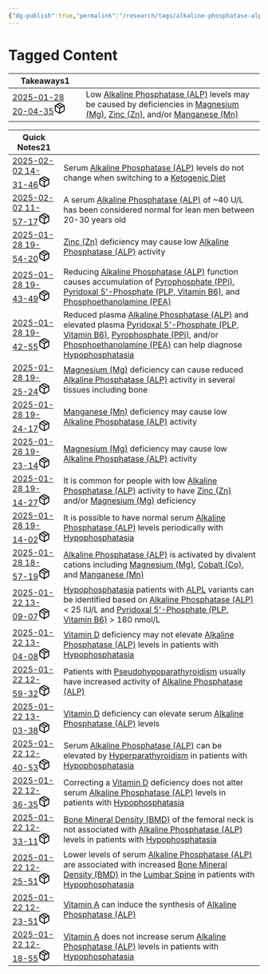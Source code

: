```yaml
---
{"dg-publish":true,"permalink":"/research/tags/alkaline-phosphatase-alp/","updated":"2025-02-02T12:07:53-05:00"}
---
```


# Tagged Content
<div><table class="dataview table-view-table"><thead class="table-view-thead"><tr class="table-view-tr-header"><th class="table-view-th"><span>Takeaways</span><span class="dataview small-text">1</span></th><th class="table-view-th"><span></span></th></tr></thead><tbody class="table-view-tbody"><tr><td><span><a data-tooltip-position="top" aria-label="Research/Takeaways/2025-01-28 20-04-35.md" data-href="Research/Takeaways/2025-01-28 20-04-35.md" href="Research/Takeaways/2025-01-28 20-04-35.md" class="internal-link" target="_blank" rel="noopener nofollow" fileclass-name="Research Links">2025-01-28 20-04-35</a><a class="metadata-menu fileclass-icon"><svg xmlns="http://www.w3.org/2000/svg" width="24" height="24" viewBox="0 0 24 24" fill="none" stroke="currentColor" stroke-width="2" stroke-linecap="round" stroke-linejoin="round" class="svg-icon lucide-package"><path d="m7.5 4.27 9 5.15"></path><path d="M21 8a2 2 0 0 0-1-1.73l-7-4a2 2 0 0 0-2 0l-7 4A2 2 0 0 0 3 8v8a2 2 0 0 0 1 1.73l7 4a2 2 0 0 0 2 0l7-4A2 2 0 0 0 21 16Z"></path><path d="m3.3 7 8.7 5 8.7-5"></path><path d="M12 22V12"></path></svg></a></span></td><td><span>Low <a data-href="Alkaline Phosphatase (ALP)" href="Alkaline Phosphatase (ALP)" class="internal-link" target="_blank" rel="noopener nofollow">Alkaline Phosphatase (ALP)</a> levels may be caused by deficiencies in <a data-href="Magnesium (Mg)" href="Magnesium (Mg)" class="internal-link" target="_blank" rel="noopener nofollow">Magnesium (Mg)</a>, <a data-href="Zinc (Zn)" href="Zinc (Zn)" class="internal-link" target="_blank" rel="noopener nofollow">Zinc (Zn)</a>, and/or <a data-href="Manganese (Mn)" href="Manganese (Mn)" class="internal-link" target="_blank" rel="noopener nofollow">Manganese (Mn)</a></span></td></tr></tbody></table></div><div><table class="dataview table-view-table"><thead class="table-view-thead"><tr class="table-view-tr-header"><th class="table-view-th"><span>Quick Notes</span><span class="dataview small-text">21</span></th><th class="table-view-th"><span></span></th></tr></thead><tbody class="table-view-tbody"><tr><td><span><a data-tooltip-position="top" aria-label="Research/Quick Notes/2025-02-02 14-31-46.md" data-href="Research/Quick Notes/2025-02-02 14-31-46.md" href="Research/Quick Notes/2025-02-02 14-31-46.md" class="internal-link" target="_blank" rel="noopener nofollow" fileclass-name="Research Links">2025-02-02 14-31-46</a><a class="metadata-menu fileclass-icon"><svg xmlns="http://www.w3.org/2000/svg" width="24" height="24" viewBox="0 0 24 24" fill="none" stroke="currentColor" stroke-width="2" stroke-linecap="round" stroke-linejoin="round" class="svg-icon lucide-package"><path d="m7.5 4.27 9 5.15"></path><path d="M21 8a2 2 0 0 0-1-1.73l-7-4a2 2 0 0 0-2 0l-7 4A2 2 0 0 0 3 8v8a2 2 0 0 0 1 1.73l7 4a2 2 0 0 0 2 0l7-4A2 2 0 0 0 21 16Z"></path><path d="m3.3 7 8.7 5 8.7-5"></path><path d="M12 22V12"></path></svg></a></span></td><td><span>Serum <a data-href="Alkaline Phosphatase (ALP)" href="Alkaline Phosphatase (ALP)" class="internal-link" target="_blank" rel="noopener nofollow">Alkaline Phosphatase (ALP)</a> levels do not change when switching to a <a data-href="Ketogenic Diet" href="Ketogenic Diet" class="internal-link" target="_blank" rel="noopener nofollow">Ketogenic Diet</a></span></td></tr><tr><td><span><a data-tooltip-position="top" aria-label="Research/Quick Notes/2025-02-02 11-57-17.md" data-href="Research/Quick Notes/2025-02-02 11-57-17.md" href="Research/Quick Notes/2025-02-02 11-57-17.md" class="internal-link" target="_blank" rel="noopener nofollow" fileclass-name="Research Links">2025-02-02 11-57-17</a><a class="metadata-menu fileclass-icon"><svg xmlns="http://www.w3.org/2000/svg" width="24" height="24" viewBox="0 0 24 24" fill="none" stroke="currentColor" stroke-width="2" stroke-linecap="round" stroke-linejoin="round" class="svg-icon lucide-package"><path d="m7.5 4.27 9 5.15"></path><path d="M21 8a2 2 0 0 0-1-1.73l-7-4a2 2 0 0 0-2 0l-7 4A2 2 0 0 0 3 8v8a2 2 0 0 0 1 1.73l7 4a2 2 0 0 0 2 0l7-4A2 2 0 0 0 21 16Z"></path><path d="m3.3 7 8.7 5 8.7-5"></path><path d="M12 22V12"></path></svg></a></span></td><td><span>A serum <a data-href="Alkaline Phosphatase (ALP)" href="Alkaline Phosphatase (ALP)" class="internal-link" target="_blank" rel="noopener nofollow">Alkaline Phosphatase (ALP)</a> of ~40 U/L has been considered normal for lean men between 20-30 years old</span></td></tr><tr><td><span><a data-tooltip-position="top" aria-label="Research/Quick Notes/2025-01-28 19-54-20.md" data-href="Research/Quick Notes/2025-01-28 19-54-20.md" href="Research/Quick Notes/2025-01-28 19-54-20.md" class="internal-link" target="_blank" rel="noopener nofollow" fileclass-name="Research Links">2025-01-28 19-54-20</a><a class="metadata-menu fileclass-icon"><svg xmlns="http://www.w3.org/2000/svg" width="24" height="24" viewBox="0 0 24 24" fill="none" stroke="currentColor" stroke-width="2" stroke-linecap="round" stroke-linejoin="round" class="svg-icon lucide-package"><path d="m7.5 4.27 9 5.15"></path><path d="M21 8a2 2 0 0 0-1-1.73l-7-4a2 2 0 0 0-2 0l-7 4A2 2 0 0 0 3 8v8a2 2 0 0 0 1 1.73l7 4a2 2 0 0 0 2 0l7-4A2 2 0 0 0 21 16Z"></path><path d="m3.3 7 8.7 5 8.7-5"></path><path d="M12 22V12"></path></svg></a></span></td><td><span><a data-href="Zinc (Zn)" href="Zinc (Zn)" class="internal-link" target="_blank" rel="noopener nofollow">Zinc (Zn)</a> deficiency may cause low <a data-href="Alkaline Phosphatase (ALP)" href="Alkaline Phosphatase (ALP)" class="internal-link" target="_blank" rel="noopener nofollow">Alkaline Phosphatase (ALP)</a> activity</span></td></tr><tr><td><span><a data-tooltip-position="top" aria-label="Research/Quick Notes/2025-01-28 19-43-49.md" data-href="Research/Quick Notes/2025-01-28 19-43-49.md" href="Research/Quick Notes/2025-01-28 19-43-49.md" class="internal-link" target="_blank" rel="noopener nofollow" fileclass-name="Research Links">2025-01-28 19-43-49</a><a class="metadata-menu fileclass-icon"><svg xmlns="http://www.w3.org/2000/svg" width="24" height="24" viewBox="0 0 24 24" fill="none" stroke="currentColor" stroke-width="2" stroke-linecap="round" stroke-linejoin="round" class="svg-icon lucide-package"><path d="m7.5 4.27 9 5.15"></path><path d="M21 8a2 2 0 0 0-1-1.73l-7-4a2 2 0 0 0-2 0l-7 4A2 2 0 0 0 3 8v8a2 2 0 0 0 1 1.73l7 4a2 2 0 0 0 2 0l7-4A2 2 0 0 0 21 16Z"></path><path d="m3.3 7 8.7 5 8.7-5"></path><path d="M12 22V12"></path></svg></a></span></td><td><span>Reducing <a data-href="Alkaline Phosphatase (ALP)" href="Alkaline Phosphatase (ALP)" class="internal-link" target="_blank" rel="noopener nofollow">Alkaline Phosphatase (ALP)</a> function causes accumulation of <a data-href="Pyrophosphate (PPi)" href="Pyrophosphate (PPi)" class="internal-link" target="_blank" rel="noopener nofollow">Pyrophosphate (PPi)</a>, <a data-href="Pyridoxal 5'-Phosphate (PLP, Vitamin B6)" href="Pyridoxal 5'-Phosphate (PLP, Vitamin B6)" class="internal-link" target="_blank" rel="noopener nofollow">Pyridoxal 5'-Phosphate (PLP, Vitamin B6)</a>,  and <a data-href="Phosphoethanolamine (PEA)" href="Phosphoethanolamine (PEA)" class="internal-link" target="_blank" rel="noopener nofollow">Phosphoethanolamine (PEA)</a></span></td></tr><tr><td><span><a data-tooltip-position="top" aria-label="Research/Quick Notes/2025-01-28 19-42-55.md" data-href="Research/Quick Notes/2025-01-28 19-42-55.md" href="Research/Quick Notes/2025-01-28 19-42-55.md" class="internal-link" target="_blank" rel="noopener nofollow" fileclass-name="Research Links">2025-01-28 19-42-55</a><a class="metadata-menu fileclass-icon"><svg xmlns="http://www.w3.org/2000/svg" width="24" height="24" viewBox="0 0 24 24" fill="none" stroke="currentColor" stroke-width="2" stroke-linecap="round" stroke-linejoin="round" class="svg-icon lucide-package"><path d="m7.5 4.27 9 5.15"></path><path d="M21 8a2 2 0 0 0-1-1.73l-7-4a2 2 0 0 0-2 0l-7 4A2 2 0 0 0 3 8v8a2 2 0 0 0 1 1.73l7 4a2 2 0 0 0 2 0l7-4A2 2 0 0 0 21 16Z"></path><path d="m3.3 7 8.7 5 8.7-5"></path><path d="M12 22V12"></path></svg></a></span></td><td><span>Reduced plasma <a data-href="Alkaline Phosphatase (ALP)" href="Alkaline Phosphatase (ALP)" class="internal-link" target="_blank" rel="noopener nofollow">Alkaline Phosphatase (ALP)</a> and elevated plasma <a data-href="Pyridoxal 5'-Phosphate (PLP, Vitamin B6)" href="Pyridoxal 5'-Phosphate (PLP, Vitamin B6)" class="internal-link" target="_blank" rel="noopener nofollow">Pyridoxal 5'-Phosphate (PLP, Vitamin B6)</a>, <a data-href="Pyrophosphate (PPi)" href="Pyrophosphate (PPi)" class="internal-link" target="_blank" rel="noopener nofollow">Pyrophosphate (PPi)</a>, and/or <a data-href="Phosphoethanolamine (PEA)" href="Phosphoethanolamine (PEA)" class="internal-link" target="_blank" rel="noopener nofollow">Phosphoethanolamine (PEA)</a> can help diagnose <a data-href="Hypophosphatasia" href="Hypophosphatasia" class="internal-link" target="_blank" rel="noopener nofollow">Hypophosphatasia</a></span></td></tr><tr><td><span><a data-tooltip-position="top" aria-label="Research/Quick Notes/2025-01-28 19-25-24.md" data-href="Research/Quick Notes/2025-01-28 19-25-24.md" href="Research/Quick Notes/2025-01-28 19-25-24.md" class="internal-link" target="_blank" rel="noopener nofollow" fileclass-name="Research Links">2025-01-28 19-25-24</a><a class="metadata-menu fileclass-icon"><svg xmlns="http://www.w3.org/2000/svg" width="24" height="24" viewBox="0 0 24 24" fill="none" stroke="currentColor" stroke-width="2" stroke-linecap="round" stroke-linejoin="round" class="svg-icon lucide-package"><path d="m7.5 4.27 9 5.15"></path><path d="M21 8a2 2 0 0 0-1-1.73l-7-4a2 2 0 0 0-2 0l-7 4A2 2 0 0 0 3 8v8a2 2 0 0 0 1 1.73l7 4a2 2 0 0 0 2 0l7-4A2 2 0 0 0 21 16Z"></path><path d="m3.3 7 8.7 5 8.7-5"></path><path d="M12 22V12"></path></svg></a></span></td><td><span><a data-href="Magnesium (Mg)" href="Magnesium (Mg)" class="internal-link" target="_blank" rel="noopener nofollow">Magnesium (Mg)</a> deficiency can cause reduced <a data-href="Alkaline Phosphatase (ALP)" href="Alkaline Phosphatase (ALP)" class="internal-link" target="_blank" rel="noopener nofollow">Alkaline Phosphatase (ALP)</a> activity in several tissues including bone</span></td></tr><tr><td><span><a data-tooltip-position="top" aria-label="Research/Quick Notes/2025-01-28 19-24-17.md" data-href="Research/Quick Notes/2025-01-28 19-24-17.md" href="Research/Quick Notes/2025-01-28 19-24-17.md" class="internal-link" target="_blank" rel="noopener nofollow" fileclass-name="Research Links">2025-01-28 19-24-17</a><a class="metadata-menu fileclass-icon"><svg xmlns="http://www.w3.org/2000/svg" width="24" height="24" viewBox="0 0 24 24" fill="none" stroke="currentColor" stroke-width="2" stroke-linecap="round" stroke-linejoin="round" class="svg-icon lucide-package"><path d="m7.5 4.27 9 5.15"></path><path d="M21 8a2 2 0 0 0-1-1.73l-7-4a2 2 0 0 0-2 0l-7 4A2 2 0 0 0 3 8v8a2 2 0 0 0 1 1.73l7 4a2 2 0 0 0 2 0l7-4A2 2 0 0 0 21 16Z"></path><path d="m3.3 7 8.7 5 8.7-5"></path><path d="M12 22V12"></path></svg></a></span></td><td><span><a data-href="Manganese (Mn)" href="Manganese (Mn)" class="internal-link" target="_blank" rel="noopener nofollow">Manganese (Mn)</a> deficiency may cause low <a data-href="Alkaline Phosphatase (ALP)" href="Alkaline Phosphatase (ALP)" class="internal-link" target="_blank" rel="noopener nofollow">Alkaline Phosphatase (ALP)</a> activity</span></td></tr><tr><td><span><a data-tooltip-position="top" aria-label="Research/Quick Notes/2025-01-28 19-23-14.md" data-href="Research/Quick Notes/2025-01-28 19-23-14.md" href="Research/Quick Notes/2025-01-28 19-23-14.md" class="internal-link" target="_blank" rel="noopener nofollow" fileclass-name="Research Links">2025-01-28 19-23-14</a><a class="metadata-menu fileclass-icon"><svg xmlns="http://www.w3.org/2000/svg" width="24" height="24" viewBox="0 0 24 24" fill="none" stroke="currentColor" stroke-width="2" stroke-linecap="round" stroke-linejoin="round" class="svg-icon lucide-package"><path d="m7.5 4.27 9 5.15"></path><path d="M21 8a2 2 0 0 0-1-1.73l-7-4a2 2 0 0 0-2 0l-7 4A2 2 0 0 0 3 8v8a2 2 0 0 0 1 1.73l7 4a2 2 0 0 0 2 0l7-4A2 2 0 0 0 21 16Z"></path><path d="m3.3 7 8.7 5 8.7-5"></path><path d="M12 22V12"></path></svg></a></span></td><td><span><a data-href="Magnesium (Mg)" href="Magnesium (Mg)" class="internal-link" target="_blank" rel="noopener nofollow">Magnesium (Mg)</a> deficiency may cause low <a data-href="Alkaline Phosphatase (ALP)" href="Alkaline Phosphatase (ALP)" class="internal-link" target="_blank" rel="noopener nofollow">Alkaline Phosphatase (ALP)</a> activity</span></td></tr><tr><td><span><a data-tooltip-position="top" aria-label="Research/Quick Notes/2025-01-28 19-14-27.md" data-href="Research/Quick Notes/2025-01-28 19-14-27.md" href="Research/Quick Notes/2025-01-28 19-14-27.md" class="internal-link" target="_blank" rel="noopener nofollow" fileclass-name="Research Links">2025-01-28 19-14-27</a><a class="metadata-menu fileclass-icon"><svg xmlns="http://www.w3.org/2000/svg" width="24" height="24" viewBox="0 0 24 24" fill="none" stroke="currentColor" stroke-width="2" stroke-linecap="round" stroke-linejoin="round" class="svg-icon lucide-package"><path d="m7.5 4.27 9 5.15"></path><path d="M21 8a2 2 0 0 0-1-1.73l-7-4a2 2 0 0 0-2 0l-7 4A2 2 0 0 0 3 8v8a2 2 0 0 0 1 1.73l7 4a2 2 0 0 0 2 0l7-4A2 2 0 0 0 21 16Z"></path><path d="m3.3 7 8.7 5 8.7-5"></path><path d="M12 22V12"></path></svg></a></span></td><td><span>It is common for people with low <a data-href="Alkaline Phosphatase (ALP)" href="Alkaline Phosphatase (ALP)" class="internal-link" target="_blank" rel="noopener nofollow">Alkaline Phosphatase (ALP)</a> activity to have <a data-href="Zinc (Zn)" href="Zinc (Zn)" class="internal-link" target="_blank" rel="noopener nofollow">Zinc (Zn)</a> and/or <a data-href="Magnesium (Mg)" href="Magnesium (Mg)" class="internal-link" target="_blank" rel="noopener nofollow">Magnesium (Mg)</a> deficiency</span></td></tr><tr><td><span><a data-tooltip-position="top" aria-label="Research/Quick Notes/2025-01-28 19-14-02.md" data-href="Research/Quick Notes/2025-01-28 19-14-02.md" href="Research/Quick Notes/2025-01-28 19-14-02.md" class="internal-link" target="_blank" rel="noopener nofollow" fileclass-name="Research Links">2025-01-28 19-14-02</a><a class="metadata-menu fileclass-icon"><svg xmlns="http://www.w3.org/2000/svg" width="24" height="24" viewBox="0 0 24 24" fill="none" stroke="currentColor" stroke-width="2" stroke-linecap="round" stroke-linejoin="round" class="svg-icon lucide-package"><path d="m7.5 4.27 9 5.15"></path><path d="M21 8a2 2 0 0 0-1-1.73l-7-4a2 2 0 0 0-2 0l-7 4A2 2 0 0 0 3 8v8a2 2 0 0 0 1 1.73l7 4a2 2 0 0 0 2 0l7-4A2 2 0 0 0 21 16Z"></path><path d="m3.3 7 8.7 5 8.7-5"></path><path d="M12 22V12"></path></svg></a></span></td><td><span>It is possible to have normal serum <a data-href="Alkaline Phosphatase (ALP)" href="Alkaline Phosphatase (ALP)" class="internal-link" target="_blank" rel="noopener nofollow">Alkaline Phosphatase (ALP)</a> levels periodically with <a data-href="Hypophosphatasia" href="Hypophosphatasia" class="internal-link" target="_blank" rel="noopener nofollow">Hypophosphatasia</a></span></td></tr><tr><td><span><a data-tooltip-position="top" aria-label="Research/Quick Notes/2025-01-28 18-57-19.md" data-href="Research/Quick Notes/2025-01-28 18-57-19.md" href="Research/Quick Notes/2025-01-28 18-57-19.md" class="internal-link" target="_blank" rel="noopener nofollow" fileclass-name="Research Links">2025-01-28 18-57-19</a><a class="metadata-menu fileclass-icon"><svg xmlns="http://www.w3.org/2000/svg" width="24" height="24" viewBox="0 0 24 24" fill="none" stroke="currentColor" stroke-width="2" stroke-linecap="round" stroke-linejoin="round" class="svg-icon lucide-package"><path d="m7.5 4.27 9 5.15"></path><path d="M21 8a2 2 0 0 0-1-1.73l-7-4a2 2 0 0 0-2 0l-7 4A2 2 0 0 0 3 8v8a2 2 0 0 0 1 1.73l7 4a2 2 0 0 0 2 0l7-4A2 2 0 0 0 21 16Z"></path><path d="m3.3 7 8.7 5 8.7-5"></path><path d="M12 22V12"></path></svg></a></span></td><td><span><a data-href="Alkaline Phosphatase (ALP)" href="Alkaline Phosphatase (ALP)" class="internal-link" target="_blank" rel="noopener nofollow">Alkaline Phosphatase (ALP)</a> is activated by divalent cations including <a data-href="Magnesium (Mg)" href="Magnesium (Mg)" class="internal-link" target="_blank" rel="noopener nofollow">Magnesium (Mg)</a>, <a data-href="Cobalt (Co)" href="Cobalt (Co)" class="internal-link" target="_blank" rel="noopener nofollow">Cobalt (Co)</a>, and <a data-href="Manganese (Mn)" href="Manganese (Mn)" class="internal-link" target="_blank" rel="noopener nofollow">Manganese (Mn)</a></span></td></tr><tr><td><span><a data-tooltip-position="top" aria-label="Research/Quick Notes/2025-01-22 13-09-07.md" data-href="Research/Quick Notes/2025-01-22 13-09-07.md" href="Research/Quick Notes/2025-01-22 13-09-07.md" class="internal-link" target="_blank" rel="noopener nofollow" fileclass-name="Research Links">2025-01-22 13-09-07</a><a class="metadata-menu fileclass-icon"><svg xmlns="http://www.w3.org/2000/svg" width="24" height="24" viewBox="0 0 24 24" fill="none" stroke="currentColor" stroke-width="2" stroke-linecap="round" stroke-linejoin="round" class="svg-icon lucide-package"><path d="m7.5 4.27 9 5.15"></path><path d="M21 8a2 2 0 0 0-1-1.73l-7-4a2 2 0 0 0-2 0l-7 4A2 2 0 0 0 3 8v8a2 2 0 0 0 1 1.73l7 4a2 2 0 0 0 2 0l7-4A2 2 0 0 0 21 16Z"></path><path d="m3.3 7 8.7 5 8.7-5"></path><path d="M12 22V12"></path></svg></a></span></td><td><span><a data-href="Hypophosphatasia" href="Hypophosphatasia" class="internal-link" target="_blank" rel="noopener nofollow">Hypophosphatasia</a> patients with <a data-href="ALPL" href="ALPL" class="internal-link" target="_blank" rel="noopener nofollow">ALPL</a> variants can be identified based on <a data-href="Alkaline Phosphatase (ALP)" href="Alkaline Phosphatase (ALP)" class="internal-link" target="_blank" rel="noopener nofollow">Alkaline Phosphatase (ALP)</a> &lt; 25 IU/L and <a data-href="Pyridoxal 5'-Phosphate (PLP, Vitamin B6)" href="Pyridoxal 5'-Phosphate (PLP, Vitamin B6)" class="internal-link" target="_blank" rel="noopener nofollow">Pyridoxal 5'-Phosphate (PLP, Vitamin B6)</a> &gt; 180 nmol/L</span></td></tr><tr><td><span><a data-tooltip-position="top" aria-label="Research/Quick Notes/2025-01-22 13-04-08.md" data-href="Research/Quick Notes/2025-01-22 13-04-08.md" href="Research/Quick Notes/2025-01-22 13-04-08.md" class="internal-link" target="_blank" rel="noopener nofollow" fileclass-name="Research Links">2025-01-22 13-04-08</a><a class="metadata-menu fileclass-icon"><svg xmlns="http://www.w3.org/2000/svg" width="24" height="24" viewBox="0 0 24 24" fill="none" stroke="currentColor" stroke-width="2" stroke-linecap="round" stroke-linejoin="round" class="svg-icon lucide-package"><path d="m7.5 4.27 9 5.15"></path><path d="M21 8a2 2 0 0 0-1-1.73l-7-4a2 2 0 0 0-2 0l-7 4A2 2 0 0 0 3 8v8a2 2 0 0 0 1 1.73l7 4a2 2 0 0 0 2 0l7-4A2 2 0 0 0 21 16Z"></path><path d="m3.3 7 8.7 5 8.7-5"></path><path d="M12 22V12"></path></svg></a></span></td><td><span><a data-href="Vitamin D" href="Vitamin D" class="internal-link" target="_blank" rel="noopener nofollow">Vitamin D</a> deficiency may not elevate <a data-href="Alkaline Phosphatase (ALP)" href="Alkaline Phosphatase (ALP)" class="internal-link" target="_blank" rel="noopener nofollow">Alkaline Phosphatase (ALP)</a> levels in patients with <a data-href="Hypophosphatasia" href="Hypophosphatasia" class="internal-link" target="_blank" rel="noopener nofollow">Hypophosphatasia</a></span></td></tr><tr><td><span><a data-tooltip-position="top" aria-label="Research/Quick Notes/2025-01-22 12-59-32.md" data-href="Research/Quick Notes/2025-01-22 12-59-32.md" href="Research/Quick Notes/2025-01-22 12-59-32.md" class="internal-link" target="_blank" rel="noopener nofollow" fileclass-name="Research Links">2025-01-22 12-59-32</a><a class="metadata-menu fileclass-icon"><svg xmlns="http://www.w3.org/2000/svg" width="24" height="24" viewBox="0 0 24 24" fill="none" stroke="currentColor" stroke-width="2" stroke-linecap="round" stroke-linejoin="round" class="svg-icon lucide-package"><path d="m7.5 4.27 9 5.15"></path><path d="M21 8a2 2 0 0 0-1-1.73l-7-4a2 2 0 0 0-2 0l-7 4A2 2 0 0 0 3 8v8a2 2 0 0 0 1 1.73l7 4a2 2 0 0 0 2 0l7-4A2 2 0 0 0 21 16Z"></path><path d="m3.3 7 8.7 5 8.7-5"></path><path d="M12 22V12"></path></svg></a></span></td><td><span>Patients with <a data-href="Pseudohypoparathyroidism" href="Pseudohypoparathyroidism" class="internal-link" target="_blank" rel="noopener nofollow">Pseudohypoparathyroidism</a> usually have increased activity of <a data-href="Alkaline Phosphatase (ALP)" href="Alkaline Phosphatase (ALP)" class="internal-link" target="_blank" rel="noopener nofollow">Alkaline Phosphatase (ALP)</a></span></td></tr><tr><td><span><a data-tooltip-position="top" aria-label="Research/Quick Notes/2025-01-22 13-03-38.md" data-href="Research/Quick Notes/2025-01-22 13-03-38.md" href="Research/Quick Notes/2025-01-22 13-03-38.md" class="internal-link" target="_blank" rel="noopener nofollow" fileclass-name="Research Links">2025-01-22 13-03-38</a><a class="metadata-menu fileclass-icon"><svg xmlns="http://www.w3.org/2000/svg" width="24" height="24" viewBox="0 0 24 24" fill="none" stroke="currentColor" stroke-width="2" stroke-linecap="round" stroke-linejoin="round" class="svg-icon lucide-package"><path d="m7.5 4.27 9 5.15"></path><path d="M21 8a2 2 0 0 0-1-1.73l-7-4a2 2 0 0 0-2 0l-7 4A2 2 0 0 0 3 8v8a2 2 0 0 0 1 1.73l7 4a2 2 0 0 0 2 0l7-4A2 2 0 0 0 21 16Z"></path><path d="m3.3 7 8.7 5 8.7-5"></path><path d="M12 22V12"></path></svg></a></span></td><td><span><a data-href="Vitamin D" href="Vitamin D" class="internal-link" target="_blank" rel="noopener nofollow">Vitamin D</a> deficiency can elevate serum <a data-href="Alkaline Phosphatase (ALP)" href="Alkaline Phosphatase (ALP)" class="internal-link" target="_blank" rel="noopener nofollow">Alkaline Phosphatase (ALP)</a> levels</span></td></tr><tr><td><span><a data-tooltip-position="top" aria-label="Research/Quick Notes/2025-01-22 12-40-53.md" data-href="Research/Quick Notes/2025-01-22 12-40-53.md" href="Research/Quick Notes/2025-01-22 12-40-53.md" class="internal-link" target="_blank" rel="noopener nofollow" fileclass-name="Research Links">2025-01-22 12-40-53</a><a class="metadata-menu fileclass-icon"><svg xmlns="http://www.w3.org/2000/svg" width="24" height="24" viewBox="0 0 24 24" fill="none" stroke="currentColor" stroke-width="2" stroke-linecap="round" stroke-linejoin="round" class="svg-icon lucide-package"><path d="m7.5 4.27 9 5.15"></path><path d="M21 8a2 2 0 0 0-1-1.73l-7-4a2 2 0 0 0-2 0l-7 4A2 2 0 0 0 3 8v8a2 2 0 0 0 1 1.73l7 4a2 2 0 0 0 2 0l7-4A2 2 0 0 0 21 16Z"></path><path d="m3.3 7 8.7 5 8.7-5"></path><path d="M12 22V12"></path></svg></a></span></td><td><span>Serum <a data-href="Alkaline Phosphatase (ALP)" href="Alkaline Phosphatase (ALP)" class="internal-link" target="_blank" rel="noopener nofollow">Alkaline Phosphatase (ALP)</a> can be elevated by <a data-href="Hyperparathyroidism" href="Hyperparathyroidism" class="internal-link" target="_blank" rel="noopener nofollow">Hyperparathyroidism</a> in patients with <a data-href="Hypophosphatasia" href="Hypophosphatasia" class="internal-link" target="_blank" rel="noopener nofollow">Hypophosphatasia</a></span></td></tr><tr><td><span><a data-tooltip-position="top" aria-label="Research/Quick Notes/2025-01-22 12-36-35.md" data-href="Research/Quick Notes/2025-01-22 12-36-35.md" href="Research/Quick Notes/2025-01-22 12-36-35.md" class="internal-link" target="_blank" rel="noopener nofollow" fileclass-name="Research Links">2025-01-22 12-36-35</a><a class="metadata-menu fileclass-icon"><svg xmlns="http://www.w3.org/2000/svg" width="24" height="24" viewBox="0 0 24 24" fill="none" stroke="currentColor" stroke-width="2" stroke-linecap="round" stroke-linejoin="round" class="svg-icon lucide-package"><path d="m7.5 4.27 9 5.15"></path><path d="M21 8a2 2 0 0 0-1-1.73l-7-4a2 2 0 0 0-2 0l-7 4A2 2 0 0 0 3 8v8a2 2 0 0 0 1 1.73l7 4a2 2 0 0 0 2 0l7-4A2 2 0 0 0 21 16Z"></path><path d="m3.3 7 8.7 5 8.7-5"></path><path d="M12 22V12"></path></svg></a></span></td><td><span>Correcting a <a data-href="Vitamin D" href="Vitamin D" class="internal-link" target="_blank" rel="noopener nofollow">Vitamin D</a> deficiency does not alter serum <a data-href="Alkaline Phosphatase (ALP)" href="Alkaline Phosphatase (ALP)" class="internal-link" target="_blank" rel="noopener nofollow">Alkaline Phosphatase (ALP)</a> levels in patients with <a data-href="Hypophosphatasia" href="Hypophosphatasia" class="internal-link" target="_blank" rel="noopener nofollow">Hypophosphatasia</a></span></td></tr><tr><td><span><a data-tooltip-position="top" aria-label="Research/Quick Notes/2025-01-22 12-33-11.md" data-href="Research/Quick Notes/2025-01-22 12-33-11.md" href="Research/Quick Notes/2025-01-22 12-33-11.md" class="internal-link" target="_blank" rel="noopener nofollow" fileclass-name="Research Links">2025-01-22 12-33-11</a><a class="metadata-menu fileclass-icon"><svg xmlns="http://www.w3.org/2000/svg" width="24" height="24" viewBox="0 0 24 24" fill="none" stroke="currentColor" stroke-width="2" stroke-linecap="round" stroke-linejoin="round" class="svg-icon lucide-package"><path d="m7.5 4.27 9 5.15"></path><path d="M21 8a2 2 0 0 0-1-1.73l-7-4a2 2 0 0 0-2 0l-7 4A2 2 0 0 0 3 8v8a2 2 0 0 0 1 1.73l7 4a2 2 0 0 0 2 0l7-4A2 2 0 0 0 21 16Z"></path><path d="m3.3 7 8.7 5 8.7-5"></path><path d="M12 22V12"></path></svg></a></span></td><td><span><a data-href="Bone Mineral Density (BMD)" href="Bone Mineral Density (BMD)" class="internal-link" target="_blank" rel="noopener nofollow">Bone Mineral Density (BMD)</a> of the femoral neck is not associated with <a data-href="Alkaline Phosphatase (ALP)" href="Alkaline Phosphatase (ALP)" class="internal-link" target="_blank" rel="noopener nofollow">Alkaline Phosphatase (ALP)</a> levels in patients with <a data-href="Hypophosphatasia" href="Hypophosphatasia" class="internal-link" target="_blank" rel="noopener nofollow">Hypophosphatasia</a></span></td></tr><tr><td><span><a data-tooltip-position="top" aria-label="Research/Quick Notes/2025-01-22 12-25-51.md" data-href="Research/Quick Notes/2025-01-22 12-25-51.md" href="Research/Quick Notes/2025-01-22 12-25-51.md" class="internal-link" target="_blank" rel="noopener nofollow" fileclass-name="Research Links">2025-01-22 12-25-51</a><a class="metadata-menu fileclass-icon"><svg xmlns="http://www.w3.org/2000/svg" width="24" height="24" viewBox="0 0 24 24" fill="none" stroke="currentColor" stroke-width="2" stroke-linecap="round" stroke-linejoin="round" class="svg-icon lucide-package"><path d="m7.5 4.27 9 5.15"></path><path d="M21 8a2 2 0 0 0-1-1.73l-7-4a2 2 0 0 0-2 0l-7 4A2 2 0 0 0 3 8v8a2 2 0 0 0 1 1.73l7 4a2 2 0 0 0 2 0l7-4A2 2 0 0 0 21 16Z"></path><path d="m3.3 7 8.7 5 8.7-5"></path><path d="M12 22V12"></path></svg></a></span></td><td><span>Lower levels of serum <a data-href="Alkaline Phosphatase (ALP)" href="Alkaline Phosphatase (ALP)" class="internal-link" target="_blank" rel="noopener nofollow">Alkaline Phosphatase (ALP)</a> are associated with increased <a data-href="Bone Mineral Density (BMD)" href="Bone Mineral Density (BMD)" class="internal-link" target="_blank" rel="noopener nofollow">Bone Mineral Density (BMD)</a> in the <a data-href="Lumbar Spine" href="Lumbar Spine" class="internal-link" target="_blank" rel="noopener nofollow">Lumbar Spine</a> in patients with <a data-href="Hypophosphatasia" href="Hypophosphatasia" class="internal-link" target="_blank" rel="noopener nofollow">Hypophosphatasia</a></span></td></tr><tr><td><span><a data-tooltip-position="top" aria-label="Research/Quick Notes/2025-01-22 12-23-51.md" data-href="Research/Quick Notes/2025-01-22 12-23-51.md" href="Research/Quick Notes/2025-01-22 12-23-51.md" class="internal-link" target="_blank" rel="noopener nofollow" fileclass-name="Research Links">2025-01-22 12-23-51</a><a class="metadata-menu fileclass-icon"><svg xmlns="http://www.w3.org/2000/svg" width="24" height="24" viewBox="0 0 24 24" fill="none" stroke="currentColor" stroke-width="2" stroke-linecap="round" stroke-linejoin="round" class="svg-icon lucide-package"><path d="m7.5 4.27 9 5.15"></path><path d="M21 8a2 2 0 0 0-1-1.73l-7-4a2 2 0 0 0-2 0l-7 4A2 2 0 0 0 3 8v8a2 2 0 0 0 1 1.73l7 4a2 2 0 0 0 2 0l7-4A2 2 0 0 0 21 16Z"></path><path d="m3.3 7 8.7 5 8.7-5"></path><path d="M12 22V12"></path></svg></a></span></td><td><span><a data-href="Vitamin A" href="Vitamin A" class="internal-link" target="_blank" rel="noopener nofollow">Vitamin A</a> can induce the synthesis of <a data-href="Alkaline Phosphatase (ALP)" href="Alkaline Phosphatase (ALP)" class="internal-link" target="_blank" rel="noopener nofollow">Alkaline Phosphatase (ALP)</a></span></td></tr><tr><td><span><a data-tooltip-position="top" aria-label="Research/Quick Notes/2025-01-22 12-18-55.md" data-href="Research/Quick Notes/2025-01-22 12-18-55.md" href="Research/Quick Notes/2025-01-22 12-18-55.md" class="internal-link" target="_blank" rel="noopener nofollow" fileclass-name="Research Links">2025-01-22 12-18-55</a><a class="metadata-menu fileclass-icon"><svg xmlns="http://www.w3.org/2000/svg" width="24" height="24" viewBox="0 0 24 24" fill="none" stroke="currentColor" stroke-width="2" stroke-linecap="round" stroke-linejoin="round" class="svg-icon lucide-package"><path d="m7.5 4.27 9 5.15"></path><path d="M21 8a2 2 0 0 0-1-1.73l-7-4a2 2 0 0 0-2 0l-7 4A2 2 0 0 0 3 8v8a2 2 0 0 0 1 1.73l7 4a2 2 0 0 0 2 0l7-4A2 2 0 0 0 21 16Z"></path><path d="m3.3 7 8.7 5 8.7-5"></path><path d="M12 22V12"></path></svg></a></span></td><td><span><a data-href="Vitamin A" href="Vitamin A" class="internal-link" target="_blank" rel="noopener nofollow">Vitamin A</a> does not increase serum <a data-href="Alkaline Phosphatase (ALP)" href="Alkaline Phosphatase (ALP)" class="internal-link" target="_blank" rel="noopener nofollow">Alkaline Phosphatase (ALP)</a> levels in patients with <a data-href="Hypophosphatasia" href="Hypophosphatasia" class="internal-link" target="_blank" rel="noopener nofollow">Hypophosphatasia</a></span></td></tr></tbody></table></div>

